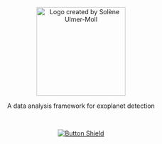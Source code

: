 <p align="center">
<img src="https://www.kima.science/assets/logo_transparent.png" 
     width="200" alt="Logo created by Solène Ulmer-Moll">

<p align="center">
     A data analysis framework for exoplanet detection
</p>
</p>


<div align = center>
<br>
     
[![Button Shield]][Shield]

</div>


<!---------------------------------------------------------------------------->
[Button Shield]: https://img.shields.io/badge/Documentation-009485?style=for-the-badge
[Shield]: https://www.kima.science/docs

